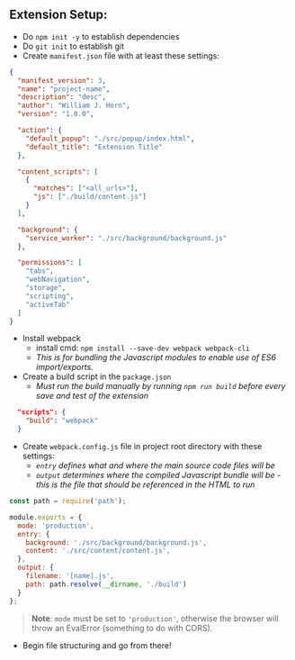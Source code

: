 
## Extension Setup:

- Do `npm init -y` to establish dependencies
- Do `git init` to establish git
- Create `manifest.json` file with at least these settings:
```json
{
  "manifest_version": 3,
  "name": "project-name",
  "description": "desc",
  "author": "William J. Horn",
  "version": "1.0.0",

  "action": {
    "default_popup": "./src/popup/index.html",
    "default_title": "Extension Title"
  },

  "content_scripts": [
    {
      "matches": ["<all_urls>"],
      "js": ["./build/content.js"]
    }
  ],

  "background": {
    "service_worker": "./src/background/background.js"
  },

  "permissions": [
    "tabs",
    "webNavigation",
    "storage",
    "scripting",
    "activeTab"
  ]
}
```
- Install webpack
  - install cmd: `npm install --save-dev webpack webpack-cli`
  - *This is for bundling the Javascript modules to enable use of ES6 import/exports.*
- Create a build script in the `package.json`
  - *Must run the build manually by running `npm run build` before every save and test of the extension*
```json
  "scripts": {
    "build": "webpack"
  }
```
- Create `webpack.config.js` file in project root directory with these settings:
  - *`entry` defines what and where the main source code files will be*
  - *`output` determines where the compiled Javascript bundle will be - this is the file that should be referenced in the HTML to run*
```js
const path = require('path');

module.exports = {
  mode: 'production',
  entry: {
    background: './src/background/background.js',
    content: './src/content/content.js',
  },
  output: {
    filename: '[name].js',
    path: path.resolve(__dirname, './build')
  }
};
```
> **Note**: `mode` must be set to `'production'`, otherwise the browser will throw an EvalError (something to do with CORS).
- Begin file structuring and go from there!


